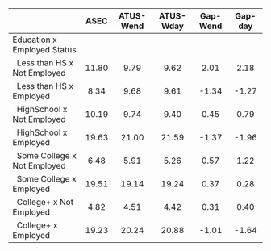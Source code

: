 
|                      |         ASEC |    ATUS-Wend |    ATUS-Wday |     Gap-Wend |      Gap-day |
| -------------------- | :----------: | :----------: | :----------: | :----------: | :----------: |
| Education x Employed Status |              |              |              |              |              |
| &nbsp;&nbsp;Less than HS x Not Employed |        11.80 |         9.79 |         9.62 |         2.01 |         2.18 |
| &nbsp;&nbsp;Less than HS x Employed |         8.34 |         9.68 |         9.61 |        -1.34 |        -1.27 |
| &nbsp;&nbsp;HighSchool x Not Employed |        10.19 |         9.74 |         9.40 |         0.45 |         0.79 |
| &nbsp;&nbsp;HighSchool x Employed |        19.63 |        21.00 |        21.59 |        -1.37 |        -1.96 |
| &nbsp;&nbsp;Some College x Not Employed |         6.48 |         5.91 |         5.26 |         0.57 |         1.22 |
| &nbsp;&nbsp;Some College x Employed |        19.51 |        19.14 |        19.24 |         0.37 |         0.28 |
| &nbsp;&nbsp;College+ x Not Employed |         4.82 |         4.51 |         4.42 |         0.31 |         0.40 |
| &nbsp;&nbsp;College+ x Employed |        19.23 |        20.24 |        20.88 |        -1.01 |        -1.64 |

